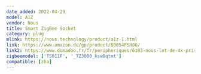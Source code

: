 ```yaml
---
date_added: 2022-04-29
model: A1Z
vendor: Nous
title: Smart ZigBee Socket
category: plug
mlink: https://nous.technology/product/a1z-1.html
link: https://www.amazon.de/gp/product/B0054PSH0G/
link2: https://www.domadoo.fr/fr/peripheriques/6183-nous-lot-de-4x-prise-intelligente-zigbee-30-mesure-de-consommation-5907772033531.html
zigbeemodel: ['TS011F', '_TZ3000_ksw8qtmt']
compatible: [zha]
---
```





